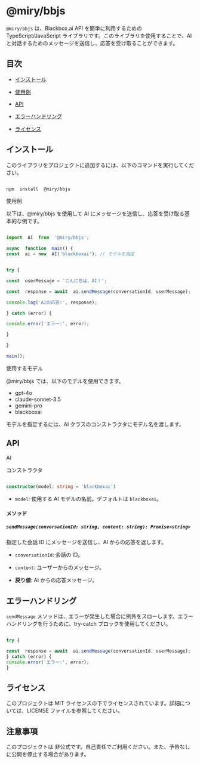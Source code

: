 # @miry/bbjs

  

`@miry/bbjs` は、Blackbox.ai API を簡単に利用するための TypeScript/JavaScript ライブラリです。このライブラリを使用することで、AI と対話するためのメッセージを送信し、応答を受け取ることができます。

  

## 目次

  

- [インストール](#インストール)

- [使用例](#使用例)

- [API](#api)

- [エラーハンドリング](#エラーハンドリング)

- [ライセンス](#ライセンス)

  

## インストール

  

このライブラリをプロジェクトに追加するには、以下のコマンドを実行してください。

  

```bash

npm  install  @miry/bbjs

```
  

使用例

以下は、@miry/bbjs を使用して AI にメッセージを送信し、応答を受け取る基本的な例です。

  

```ts

import  AI  from  '@miry/bbjs';

async  function  main() {
const  ai = new  AI('blackboxai'); // モデルを指定


try {

const  userMessage = 'こんにちは、AI！';

const  response = await  ai.sendMessage(conversationId, userMessage);

console.log('AIの応答:', response);

} catch (error) {

console.error('エラー:', error);

}

}

main();

```

  

使用するモデル

  

@miry/bbjs では、以下のモデルを使用できます。

- gpt-4o
- claude-sonnet-3.5
- gemini-pro
- blackboxai

  

モデルを指定するには、AI クラスのコンストラクタにモデル名を渡します。

  

## API

AI

コンストラクタ

```ts

constructor(model: string = 'blackboxai')

```

-  `model`: 使用する AI モデルの名前。デフォルトは `blackboxai`。

  

#### メソッド

  

##### `sendMessage(conversationId: string, content: string): Promise<string>`

  

指定した会話 ID にメッセージを送信し、AI からの応答を返します。

  

-  `conversationId`: 会話の ID。

-  `content`: ユーザーからのメッセージ。

-  **戻り値**: AI からの応答メッセージ。

  

## エラーハンドリング

  

`sendMessage` メソッドは、エラーが発生した場合に例外をスローします。エラーハンドリングを行うために、try-catch ブロックを使用してください。

  

```ts

try {

const  response = await  ai.sendMessage(conversationId, userMessage);
} catch (error) {
console.error('エラー:', error);
}
```

  

## ライセンス

このプロジェクトは  MIT  ライセンスの下でライセンスされています。詳細については、LICENSE  ファイルを参照してください。

## 注意事項

このプロジェクトは 非公式です。自己責任でご利用ください。また、予告なしに公開を停止する場合があります。